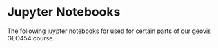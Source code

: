 # Jupyter Notebooks

The following juypter notebooks for used for certain parts of our geovis GEO454 course.
